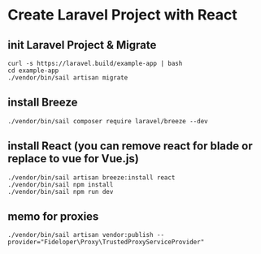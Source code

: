 # Create Laravel Project with React

## init Laravel Project & Migrate
```
curl -s https://laravel.build/example-app | bash
cd example-app
./vendor/bin/sail artisan migrate
```

## install Breeze
```
./vendor/bin/sail composer require laravel/breeze --dev
```

## install React (you can remove react for blade or replace to vue for Vue.js)
```
./vendor/bin/sail artisan breeze:install react
./vendor/bin/sail npm install
./vendor/bin/sail npm run dev
```

## memo for proxies
```
./vendor/bin/sail artisan vendor:publish --provider="Fideloper\Proxy\TrustedProxyServiceProvider"
```